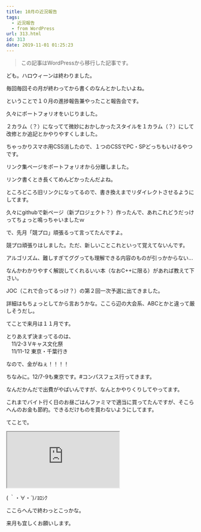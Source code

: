 ```yaml
---
title: 10月の近況報告
tags:
  - 近況報告
  - from WordPress
url: 313.html
id: 313
date: 2019-11-01 01:25:23
---
```

> この記事はWordPressから移行した記事です。

ども。ハロウィーンは終わりました。

毎回毎回その月が終わってから書くのなんとかしたいよね。

ということで１０月の進捗報告兼やったこと報告会です。

<!-- more -->

久々にポートフォリオをいじりました。

２カラム（？）になってて微妙におかしかったスタイルを１カラム（？）にして改修とか追記とかやりやすくしました。

ちゃっかりスマホ用CSS消したので、１つのCSSでPC・SPどっちもいけるやつです。

リンク集ページをポートフォリオから分離しました。

リンク書くとき長くてめんどかったんだよね。

ところどころ旧リンクになってるので、書き換えまでリダイレクトさせるようにしてます。

久々にgithubで新ページ（新プロジェクト？）作ったんで、あれこれどうだっけってちょっと鳴っちゃいましたｗ

で、先月「競プロ」頑張るって言ってたんですよ。

競プロ頑張りはしました。ただ、新しいことこれといって覚えてないんです。

アルゴリズム、難しすぎてググっても理解できる内容のものが引っかからない...

なんかわかりやすく解説してくれるいい本（なおC++に限る）があれば教えて下さい。

JOC（これで合ってるっけ？）の第２回一次予選に出てきました。

詳細はもちょっとしてから言おうかな。ここら辺の大会系、ABCとかと違って厳しそうだし。

てことで来月は１１月です。

とりあえず決まってるのは、  
　11/2-3 Vキャス文化祭  
　11/11-12 東京・千葉行き

なので、金がねぇ！！！！

ちなみに。12/7-9も東京です。#コンパスフェス行ってきます。

なんだかんだで出費がやばいんですが、なんとかやりくりしてやってます。

これまでバイト行く日のお昼ごはんファミマで適当に買ってたんですが、そこらへんのお金も節約。できるだけものを買わないようにしてます。

てことで。

<iframe 
  class="blogcard"
  src="https://hatenablog-parts.com/embed?url=https://www.amazon.jp/hz/wishlist/ls/3FW64MQR2N8WH">
</iframe>

( ｀・∀・´)ﾉﾖﾛｼｸ

ここらへんで終わっとこっかな。

来月も宜しくお願いします。